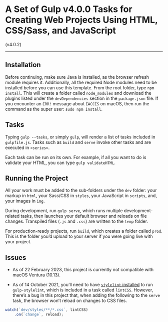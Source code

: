 # A Set of Gulp v4.0.0 Tasks for Creating Web Projects Using HTML, CSS/Sass, and JavaScript

(v4.0.2)

---

## Installation
Before continuing, make sure Java is installed, as the browser refresh module requires it. Additionally, all the required Node modules need to be installed before you can use this template. From the root folder, type `npm install`. This will create a folder called `node_modules` and download the plugins listed under the `devDependencies` section in the `package.json` file. If you encounter an `ERR!` message about `EACCES` on macOS, then run the command as the super user: `sudo npm install`.

## Tasks
Typing `gulp --tasks`, or simply `gulp`, will render a list of tasks included in `gulpfile.js`. Tasks such as `build` and `serve` invoke other tasks and are executed in `<series>`.

Each task can be run on its own. For example, if all you want to do is validate your HTML, you can type `gulp validateHTML`.

## Running the Project
All your work must be added to the sub-folders under the `dev` folder: your markup in `html`, your Sass/CSS in `styles`, your JavaScript in `scripts`, and, your images in `img`.

During development, run `gulp serve`, which runs multiple development-related tasks, then launches your default browser and reloads on file changes. Transpiled files (`.js` and `.css`) are written to the `temp` folder.

For production-ready projects, run `build`, which creates a folder called `prod`. This is the folder you’d upload to your server if you were going live with your project.

## Issues

* As of 22 February 2023, this project is currently not compatible with macOS Ventura (10.13).

* As of 14 October 2021, you’ll need to have [`stylelint` installed](https://stylelint.io/user-guide/get-started) to run `gulp-stylelint`, which is included in a task called `lintCSS`. However, there’s a bug in this project that, when adding the following to the `serve` task, the browser won’t reload on changes to CSS files.

```javascript
watch(`dev/styles/**/*.css`, lintCSS)
    .on(`change`, reload);
```
